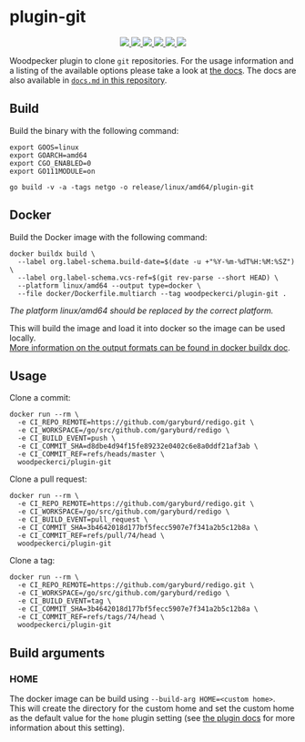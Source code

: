 # plugin-git

<p align="center">
  <a href="https://wp.laszlo.cloud/woodpecker-ci/plugin-git" title="Build Status">
    <img src="https://wp.laszlo.cloud/api/badges/woodpecker-ci/plugin-git/status.svg">
  </a>
  <a href="https://discord.gg/fcMQqSMXJy" title="Join the Discord chat at https://discord.gg/fcMQqSMXJy">
    <img src="https://img.shields.io/discord/838698813463724034.svg">
  </a>
  <a href="https://goreportcard.com/badge/github.com/woodpecker-ci/plugin-git" title="Go Report Card">
    <img src="https://goreportcard.com/badge/github.com/woodpecker-ci/plugin-git">
  </a>
  <a href="https://godoc.org/github.com/woodpecker-ci/plugin-git" title="GoDoc">
    <img src="https://godoc.org/github.com/woodpecker-ci/plugin-git?status.svg">
  </a>
  <a href="https://hub.docker.com/r/woodpeckerci/plugin-git" title="Docker pulls">
    <img src="https://img.shields.io/docker/pulls/woodpeckerci/plugin-git">
  </a>
  <a href="https://opensource.org/licenses/Apache-2.0" title="License: Apache-2.0">
    <img src="https://img.shields.io/badge/License-Apache%202.0-blue.svg">
  </a>
</p>

Woodpecker plugin to clone `git` repositories. For the usage information and a listing of the available options please take a look at [the docs](https://woodpecker-ci.org/plugins/plugin-git).
The docs are also available in [`docs.md` in this repository](docs.md).

## Build

Build the binary with the following command:

```console
export GOOS=linux
export GOARCH=amd64
export CGO_ENABLED=0
export GO111MODULE=on

go build -v -a -tags netgo -o release/linux/amd64/plugin-git
```

## Docker

Build the Docker image with the following command:

```console
docker buildx build \
  --label org.label-schema.build-date=$(date -u +"%Y-%m-%dT%H:%M:%SZ") \
  --label org.label-schema.vcs-ref=$(git rev-parse --short HEAD) \
  --platform linux/amd64 --output type=docker \
  --file docker/Dockerfile.multiarch --tag woodpeckerci/plugin-git .
```

*The platform linux/amd64 should be replaced by the correct platform.*

This will build the image and load it into docker so the image can be used locally.  
[More information on the output formats can be found in docker buildx doc](https://docs.docker.com/engine/reference/commandline/buildx_build/#output).

## Usage

Clone a commit:

```console
docker run --rm \
  -e CI_REPO_REMOTE=https://github.com/garyburd/redigo.git \
  -e CI_WORKSPACE=/go/src/github.com/garyburd/redigo \
  -e CI_BUILD_EVENT=push \
  -e CI_COMMIT_SHA=d8dbe4d94f15fe89232e0402c6e8a0ddf21af3ab \
  -e CI_COMMIT_REF=refs/heads/master \
  woodpeckerci/plugin-git
```

Clone a pull request:

```console
docker run --rm \
  -e CI_REPO_REMOTE=https://github.com/garyburd/redigo.git \
  -e CI_WORKSPACE=/go/src/github.com/garyburd/redigo \
  -e CI_BUILD_EVENT=pull_request \
  -e CI_COMMIT_SHA=3b4642018d177bf5fecc5907e7f341a2b5c12b8a \
  -e CI_COMMIT_REF=refs/pull/74/head \
  woodpeckerci/plugin-git
```

Clone a tag:

```console
docker run --rm \
  -e CI_REPO_REMOTE=https://github.com/garyburd/redigo.git \
  -e CI_WORKSPACE=/go/src/github.com/garyburd/redigo \
  -e CI_BUILD_EVENT=tag \
  -e CI_COMMIT_SHA=3b4642018d177bf5fecc5907e7f341a2b5c12b8a \
  -e CI_COMMIT_REF=refs/tags/74/head \
  woodpeckerci/plugin-git
```

## Build arguments

### HOME

The docker image can be build using `--build-arg HOME=<custom home>`.  
This will create the directory for the custom home and set the custom home as the default value for the `home` plugin setting (see [the plugin docs](./docs.md) for more information about this setting).
